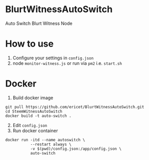 # BlurtWitnessAutoSwitch
Auto Switch Blurt Witness Node

# How to use
1. Configure your settings in `config.json`
2. node `monitor-witness.js` or run via `pm2` i.e. `start.sh`

# Docker
1. Build docker image
```
git pull https://github.com/ericet/BlurtWitnessAutoSwitch.git
cd SteemWitnessAutoSwitch
docker build -t auto-switch .
```
2. Edit `config.json`
3. Run docker container
```
docker run -itd --name autoswitch \
           --restart always \
           -v $(pwd)/config.json:/app/config.json \
           auto-switch
```
